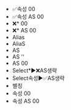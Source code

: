 ﻿- ✅속성 00
- ✅속성 AS 00
- ❌* 00
- ❌* AS 00
- Alias
- AliaS
- AS
- AS ''
- AS 00
- Select*▶️❌AS생략
- Select속성▶️✅AS생략
- 별칭
- 속성 00
- 속성 AS 00
